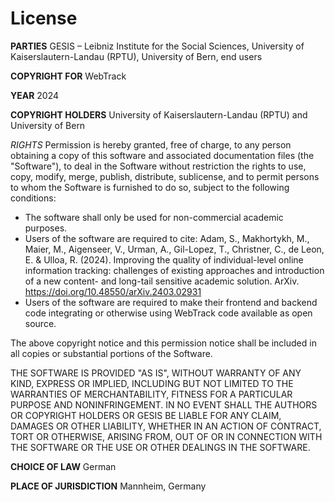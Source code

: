  # License 

**PARTIES** GESIS – Leibniz Institute for the Social Sciences, University of Kaiserslautern-Landau (RPTU), University of Bern, end users 

**COPYRIGHT FOR** WebTrack 

**YEAR** 2024 

**COPYRIGHT HOLDERS** University of Kaiserslautern-Landau (RPTU) and University of Bern 

*RIGHTS* Permission is hereby granted, free of charge, to any person obtaining a copy of this software and associated documentation files (the "Software"), to deal in the Software without restriction the rights to use, copy, modify, merge, publish, distribute, sublicense, and to permit persons to whom the Software is furnished to do so, subject to the following conditions: 

- The software shall only be used for non-commercial academic purposes. 
- Users of the software are required to cite: Adam, S., Makhortykh, M., Maier, M., Aigenseer, V., Urman, A., Gil-Lopez, T., Christner, C., de Leon, E. & Ulloa, R. (2024). Improving the quality of individual-level online information tracking: challenges of existing approaches and introduction of a new content- and long-tail sensitive academic solution. ArXiv. https://doi.org/10.48550/arXiv.2403.02931 
- Users of the software are required to make their frontend and backend code integrating or otherwise using WebTrack code available as open source. 

The above copyright notice and this permission notice shall be included in all copies or substantial portions of the Software. 

THE SOFTWARE IS PROVIDED "AS IS", WITHOUT WARRANTY OF ANY KIND, EXPRESS OR IMPLIED, INCLUDING BUT NOT LIMITED TO THE WARRANTIES OF MERCHANTABILITY, FITNESS FOR A PARTICULAR PURPOSE AND NONINFRINGEMENT. IN NO EVENT SHALL THE AUTHORS OR COPYRIGHT HOLDERS OR GESIS BE LIABLE FOR ANY CLAIM, DAMAGES OR OTHER LIABILITY, WHETHER IN AN ACTION OF CONTRACT, TORT OR OTHERWISE, ARISING FROM, OUT OF OR IN CONNECTION WITH THE SOFTWARE OR THE USE OR OTHER DEALINGS IN THE SOFTWARE. 

**CHOICE OF LAW** German 

**PLACE OF JURISDICTION** Mannheim, Germany 
